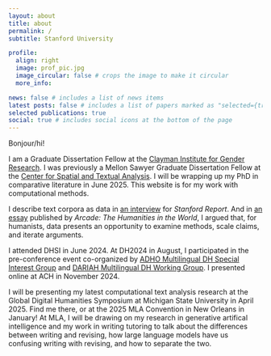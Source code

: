 ```yaml
---
layout: about
title: about
permalink: /
subtitle: Stanford University

profile:
  align: right
  image: prof_pic.jpg
  image_circular: false # crops the image to make it circular
  more_info:

news: false # includes a list of news items
latest posts: false # includes a list of papers marked as "selected={true}"
selected publications: true
social: true # includes social icons at the bottom of the page
---
```


Bonjour/hi! 

I am a Graduate Dissertation Fellow at the [Clayman Institute for Gender Research](https://gender.stanford.edu/). I was previously a Mellon Sawyer Graduate Dissertation Fellow at the [Center for Spatial and Textual Analysis](https://cesta.stanford.edu/). I will be wrapping up my PhD in comparative literature in June 2025. This website is for my work with computational methods.

I describe text corpora as data in [an interview](https://news.stanford.edu/stories/2024/05/where-data-and-the-humanities-intersect) for _Stanford Report_. And in [an essay](https://shc.stanford.edu/arcade/interventions/places-and-uses-data) published by _Arcade: The Humanities in the World_, I argued that, for humanists, data presents an opportunity to examine methods, scale claims, and iterate arguments. 

I attended DHSI in June 2024. At DH2024 in August, I participated in the pre-conference event co-organized by [ADHO Multilingual DH Special Interest Group](https://multilingualdh.org/) and [DARIAH Multilingual DH Working Group](https://multilingual.hypotheses.org/). I presented online at ACH in November 2024. 

I will be presenting my latest computational text analysis research at the Global Digital Humanities Symposium at Michigan State University in April 2025. Find me there, or at the 2025 MLA Convention in New Orleans in January! At MLA, I will be drawing on my research in generative artifical intelligence and my work in writing tutoring to talk about the differences between writing and revising, how large language models have us confusing writing with revising, and how to separate the two.
